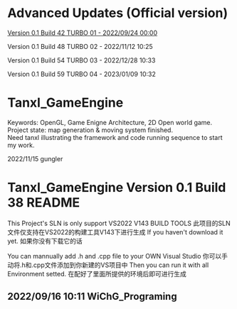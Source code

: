 # Advanced Updates (Official version)
[Version 0.1 Build 42 TURBO 01 - 2022/09/24 00:00](https://github.com/NormanGrimes/Tanxl_GameEngine/commit/745737dd7657d30426fc1ade26ca015d0c392047)

Version 0.1 Build 48 TURBO 02 - 2022/11/12 10:25 

Version 0.1 Build 54 TURBO 03 - 2022/12/28 10:33 

Version 0.1 Build 59 TURBO 04 - 2023/01/09 10:32 


# Tanxl_GameEngine
Keywords: OpenGL, Game Enigne Architecture, 2D Open world game.  
Project state: map generation & moving system finished.  
Need tanxl illustrating the framework and code running sequence to start my work.  

2022/11/15 gungler

# Tanxl_GameEngine Version 0.1 Build 38 README
This Project's SLN is only support VS2022 V143 BUILD TOOLS
此项目的SLN文件仅支持在VS2022的构建工具V143下进行生成
If you haven't download it yet.
如果你没有下载它的话

You can mannually add .h and .cpp file to your OWN Visual Studio
你可以手动将.h和.cpp文件添加到你新建的VS项目中
Then you can run it with all Environment setted.
在配好了里面所提供的环境后即可进行生成

2022/09/16 10:11 WiChG_Programing
--------------------
